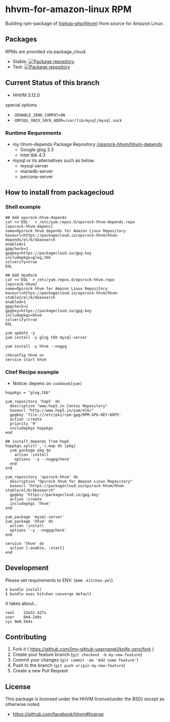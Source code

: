 # hhvm-for-amazon-linux RPM

Building rpm-package of [hiphop-php(hhvm)](http://hhvm.com) from source for Amazon Linux .

## Packages

RPMs are provided via package_cloud.

- Stable: [![Package repository](https://img.shields.io/badge/install%20via-packagecloud.io-green.svg?style=flat-square)](https://packagecloud.io/opsrock-hhvm/hhvm-stable2)
- Test: [![Package repository](https://img.shields.io/badge/install%20via-packagecloud.io-green.svg?style=flat-square)](https://packagecloud.io/opsrock-hhvm/hhvm-test)

## Current Status of this branch

- HHVM 3.12.0

special options

- `-DENABLE_ZEND_COMPAT=ON`
- `-DMYSQL_UNIX_SOCK_ADDR=/var/lib/mysql/mysql.sock`

### Runtime Requrements

- my hhvm-depends Package Repository [/opsrock-hhvm/hhvm-depends](https://packagecloud.io/opsrock-hhvm/hhvm-depends)
    - Google glog 3.3
    - Intel tbb 4.3
- mysql or its alternatives such as below.
    - mysql-server
    - mariadb-server
    - percona-server

## How to install from packagecloud

### Shell example

```
## Add opsrock-hhvm-depends
cat <<'EOL'  > /etc/yum.repos.d/opsrock-hhvm-depends.repo
[opsrock-hhvm-depens]
name=Opsrock hhvm depends for Amazon Linux Repository
baseurl=https://packagecloud.io/opsrock-hhvm/hhvm-depends/el/6/$basearch
enabled=1
gpgcheck=1
gpgkey=https://packagecloud.io/gpg.key
includepkgs=glog,tbb
sslverify=true
EOL

## Add OpsRock
cat <<'EOL' > /etc/yum.repos.d/opsrock-hhvm.repo
[opsrock-hhvm]
name=Opsrock hhvm for Amazon Linux Repository
baseurl=https://packagecloud.io/opsrock-hhvm/hhvm-stable2/el/6/$basearch
enabled=1
gpgcheck=1
gpgkey=https://packagecloud.io/gpg.key
includepkgs=hhvm
sslverify=true
EOL

yum update -y
yum install -y glog tbb mysql-server

yum install -y hhvm --nogpg

chkconfig hhvm on
service start hhvm
```

### Chef Recipe example

- Notice: depens on `cookbook[yum]`

```
hoppkgs = "glog,tbb"

yum_repository 'hop5' do
  description "www.hop5.in Centos Repository"
  baseurl "http://www.hop5.in/yum/el6/"
  gpgkey 'file:///etc/pki/rpm-gpg/RPM-GPG-KEY-HOP5'
  action :create
  priority '9'
  includepkgs hoppkgs
end

## install depends from hop5
hoppkgs.split(',').map do |pkg|
  yum_package pkg do
    action :install
    options '-y --nogpgcheck'
  end
end

yum_repository 'opsrock-hhvm' do
  description "Opsrock hhvm for Amazon Linux Repository"
  baseurl "https://packagecloud.io/opsrock-hhvm/hhvm-stable/el/6/$basearch"
  gpgkey 'https://packagecloud.io/gpg.key'
  action :create
  includepkgs 'hhvm'
end

yum_package 'mysql-server'
yum_package 'hhvm' do
  action :install
  options '-y --nogpgcheck'
end

service 'hhvm' do
  action [:enable, :start]
end
```

## Development

Please set requirements to ENV. (see `.kitchen.yml`)

```
$ bundle install
$ bundle exec kitchen converge default
```

It takes about...

```
real	22m32.427s
user	0m4.240s
sys	0m0.564s
```


## Contributing

1. Fork it ( https://github.com/[my-github-username]/knife-zero/fork )
2. Create your feature branch (`git checkout -b my-new-feature`)
3. Commit your changes (`git commit -am 'Add some feature'`)
4. Push to the branch (`git push origin my-new-feature`)
5. Create a new Pull Request

## License

This package is licensed under the HHVM license(under the BSD) except as otherwise noted.

- https://github.com/facebook/hhvm#license

